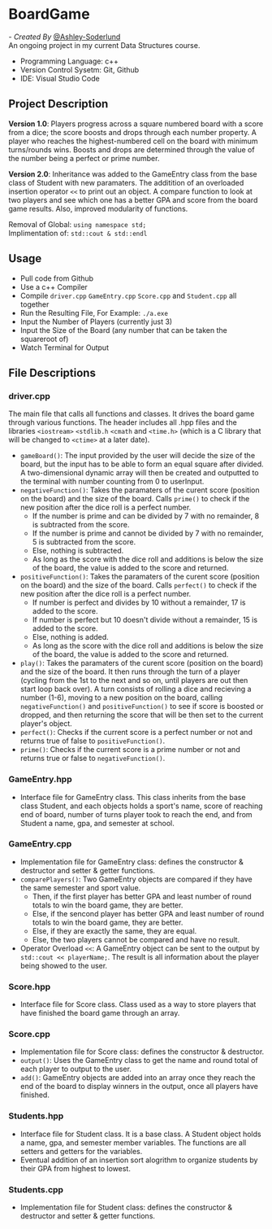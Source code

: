 # BoardGame

*- Created By* [@Ashley-Soderlund](https://github.com/Ashley-Soderlund) <br>
An ongoing project in my current Data Structures course. <br>
- Programming Language: c++
- Version Control Sysetm: Git, Github
- IDE: Visual Studio Code

## Project Description
**Version 1.0**: Players progress across a square numbered board with a score from a dice; the score boosts and drops through each number property. A player who reaches the highest-numbered cell on the board with minimum turns/rounds wins. Boosts and drops are determined through the value of the number being a perfect or prime number. 

**Version 2.0**: Inheritance was added to the GameEntry class from the base class of Student with new paramaters. The additition of an overloaded insertion operator `<<` to print out an object. A compare function to look at two players and see which one has a better GPA and score from the board game results. Also, improved modularity of functions.

Removal of Global: `using namespace std;` <br>
Implimentation of: `std::cout & std::endl` <br>

## Usage
- Pull code from Github
- Use a c++ Compiler
- Compile `driver.cpp` `GameEntry.cpp` `Score.cpp` and `Student.cpp` all together
- Run the Resulting File, For Example: `./a.exe`
- Input the Number of Players (currently just 3)
- Input the Size of the Board (any number that can be taken the squareroot of)
- Watch Terminal for Output

## File Descriptions

### driver.cpp
The main file that calls all functions and classes. It drives the board game through various functions. The header includes all .hpp files and the libraries `<iostream>` `<stdlib.h` `<cmath` and `<time.h>` (which is a C library that will be changed to `<ctime>` at a later date).
- `gameBoard()`: The input provided by the user will decide the size of the board, but the input has to be able to form an equal square after divided. A two-dimensional dynamic array will then be created and outputted to the terminal with number counting from 0 to userInput.
- `negativeFunction()`: Takes the paramaters of the curent score (position on the board) and the size of the board. Calls `prime()` to check if the new position after the dice roll is a perfect number.
  - If the number is prime and can be divided by 7 with no remainder, 8 is subtracted from the score.
  - If the number is prime and cannot be divided by 7 with no remainder, 5 is subtracted from the score.
  - Else, nothing is subtracted.
  - As long as the score with the dice roll and additions is below the size of the board, the value is added to the score and returned.
- `positiveFunction()`: Takes the paramaters of the curent score (position on the board) and the size of the board. Calls `perfect()` to check if the new position after the dice roll is a perfect number.
  - If number is perfect and divides by 10 without a remainder, 17 is added to the score.
  - If number is perfect but 10 doesn't divide without a remainder, 15 is added to the score.
  - Else, nothing is added.
  - As long as the score with the dice roll and additions is below the size of the board, the value is added to the score and returned.
- `play()`: Takes the paramaters of the curent score (position on the board) and the size of the board. It then runs through the turn of a player (cycling from the 1st to the next and so on, until players are out then start loop back over). A turn consists of rolling a dice and recieving a number (1-6), moving to a new position on the board, calling `negativeFunction()` and `positiveFunction()` to see if score is boosted or dropped, and then returning the score that will be then set to the current player's object.
- `perfect()`: Checks if the current score is a perfect number or not and returns true of false to `positiveFunction()`.
- `prime()`: Checks if the current score is a prime number or not and returns true or false to `negativeFunction()`.

### GameEntry.hpp
- Interface file for GameEntry class. This class inherits from the base class Student, and each objects holds a sport's name, score of reaching end of board, number of turns player took to reach the end, and from Student a name, gpa, and semester at school.

### GameEntry.cpp
- Implementation file for GameEntry class: defines the constructor & destructor and setter & getter functions. 
- `comparePlayers()`: Two GameEntry objects are compared if they have the same semester and sport value. 
  - Then, if the first player has better GPA and least number of round totals to win the board game, they are better.
  - Else, if the sencond player has better GPA and least number of round totals to win the board game, they are better.
  - Else, if they are exactly the same, they are equal.
  - Else, the two players cannot be compared and have no result.
- Operator Overload `<<`: A GameEntry object can be sent to the output by `std::cout << playerName;`. The result is all information about the player being showed to the user.

### Score.hpp
- Interface file for Score class. Class used as a way to store players that have finished the board game through an array.

### Score.cpp
- Implementation file for Score class: defines the constructor & destructor.
- `output()`: Uses the GameEntry class to get the name and round total of each player to output to the user.
- `add()`: GameEntry objects are added into an array once they reach the end of the board to display winners in the output, once all players have finished.

### Students.hpp
- Interface file for Student class. It is a base class. A Student object holds a name, gpa, and semester member variables. The functions are all setters and getters for the variables. 
- Eventual addition of an insertion sort alogrithm to organize students by their GPA from highest to lowest.

### Students.cpp
- Implementation file for Student class: defines the constructor & destructor and setter & getter functions.
